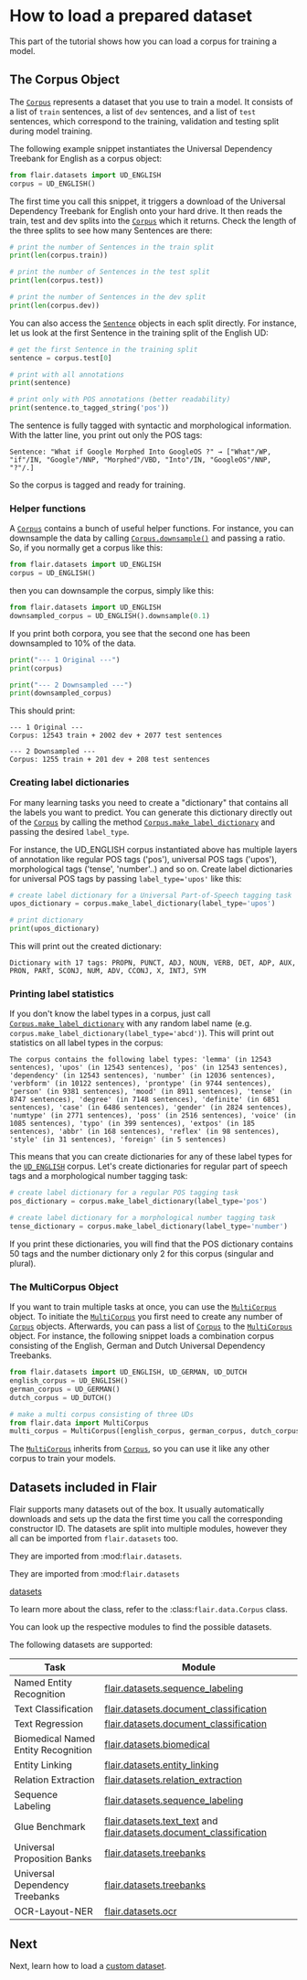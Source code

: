 # How to load a prepared dataset

This part of the tutorial shows how you can load a corpus for training a model. 

## The Corpus Object

The [`Corpus`](#flair.data.Corpus) represents a dataset that you use to train a model. It consists of a list of `train` sentences,
a list of `dev` sentences, and a list of `test` sentences, which correspond to the training, validation and testing
split during model training.

The following example snippet instantiates the Universal Dependency Treebank for English as a corpus object:

```python
from flair.datasets import UD_ENGLISH
corpus = UD_ENGLISH()
```

The first time you call this snippet, it triggers a download of the Universal Dependency Treebank for English onto your
hard drive. It then reads the train, test and dev splits into the [`Corpus`](#flair.data.Corpus) which it returns. Check the length of
the three splits to see how many Sentences are there:

```python
# print the number of Sentences in the train split
print(len(corpus.train))

# print the number of Sentences in the test split
print(len(corpus.test))

# print the number of Sentences in the dev split
print(len(corpus.dev))
```

You can also access the [`Sentence`](#flair.data.Sentence) objects in each split directly. For instance, let us look at the first Sentence in
the training split of the English UD:

```python
# get the first Sentence in the training split
sentence = corpus.test[0]

# print with all annotations
print(sentence)

# print only with POS annotations (better readability)
print(sentence.to_tagged_string('pos'))
```

The sentence is fully tagged with syntactic and morphological information. With the latter line,
you print out only the POS tags:

```console
Sentence: "What if Google Morphed Into GoogleOS ?" → ["What"/WP, "if"/IN, "Google"/NNP, "Morphed"/VBD, "Into"/IN, "GoogleOS"/NNP, "?"/.]
```

So the corpus is tagged and ready for training.

### Helper functions

A [`Corpus`](#flair.data.Corpus) contains a bunch of useful helper functions.
For instance, you can downsample the data by calling [`Corpus.downsample()`](#flair.data.Corpus.downsample) and passing a ratio. So, if you normally get a
corpus like this:

```python
from flair.datasets import UD_ENGLISH
corpus = UD_ENGLISH()
```

then you can downsample the corpus, simply like this:

```python
from flair.datasets import UD_ENGLISH
downsampled_corpus = UD_ENGLISH().downsample(0.1)
```

If you print both corpora, you see that the second one has been downsampled to 10% of the data.

```python
print("--- 1 Original ---")
print(corpus)

print("--- 2 Downsampled ---")
print(downsampled_corpus)
```

This should print:

```console
--- 1 Original ---
Corpus: 12543 train + 2002 dev + 2077 test sentences

--- 2 Downsampled ---
Corpus: 1255 train + 201 dev + 208 test sentences
```

### Creating label dictionaries

For many learning tasks you need to create a "dictionary" that contains all the labels you want to predict.
You can generate this dictionary directly out of the [`Corpus`](#flair.data.Corpus) by calling the method [`Corpus.make_label_dictionary`](#flair.data.Corpus.make_label_dictionary)
and passing the desired `label_type`.

For instance, the UD_ENGLISH corpus instantiated above has multiple layers of annotation like regular
POS tags ('pos'), universal POS tags ('upos'), morphological tags ('tense', 'number'..) and so on.
Create label dictionaries for universal POS tags by passing `label_type='upos'` like this:

```python
# create label dictionary for a Universal Part-of-Speech tagging task
upos_dictionary = corpus.make_label_dictionary(label_type='upos')

# print dictionary
print(upos_dictionary)
```

This will print out the created dictionary:

```console
Dictionary with 17 tags: PROPN, PUNCT, ADJ, NOUN, VERB, DET, ADP, AUX, PRON, PART, SCONJ, NUM, ADV, CCONJ, X, INTJ, SYM
```


### Printing label statistics

If you don't know the label types in a corpus, just call [`Corpus.make_label_dictionary`](#flair.data.Corpus.make_label_dictionary) with
any random label name (e.g. `corpus.make_label_dictionary(label_type='abcd')`). This will print
out statistics on all label types in the corpus:

```console
The corpus contains the following label types: 'lemma' (in 12543 sentences), 'upos' (in 12543 sentences), 'pos' (in 12543 sentences), 'dependency' (in 12543 sentences), 'number' (in 12036 sentences), 'verbform' (in 10122 sentences), 'prontype' (in 9744 sentences), 'person' (in 9381 sentences), 'mood' (in 8911 sentences), 'tense' (in 8747 sentences), 'degree' (in 7148 sentences), 'definite' (in 6851 sentences), 'case' (in 6486 sentences), 'gender' (in 2824 sentences), 'numtype' (in 2771 sentences), 'poss' (in 2516 sentences), 'voice' (in 1085 sentences), 'typo' (in 399 sentences), 'extpos' (in 185 sentences), 'abbr' (in 168 sentences), 'reflex' (in 98 sentences), 'style' (in 31 sentences), 'foreign' (in 5 sentences)
```

This means that you can create dictionaries for any of these label types for the [`UD_ENGLISH`](#flair.datasets.treebanks.UD_ENGLISH) corpus. Let's create dictionaries for regular part of speech tags
and a morphological number tagging task:

```python
# create label dictionary for a regular POS tagging task
pos_dictionary = corpus.make_label_dictionary(label_type='pos')

# create label dictionary for a morphological number tagging task
tense_dictionary = corpus.make_label_dictionary(label_type='number')
```

If you print these dictionaries, you will find that the POS dictionary contains 50 tags and the number dictionary only 2 for this corpus (singular and plural).


### The MultiCorpus Object

If you want to train multiple tasks at once, you can use the [`MultiCorpus`](#flair.data.MultiCorpus) object.
To initiate the [`MultiCorpus`](#flair.data.MultiCorpus) you first need to create any number of [`Corpus`](#flair.data.Corpus) objects. Afterwards, you can pass
a list of [`Corpus`](#flair.data.Corpus) to the [`MultiCorpus`](#flair.data.MultiCorpus) object. For instance, the following snippet loads a combination corpus
consisting of the English, German and Dutch Universal Dependency Treebanks.

```python
from flair.datasets import UD_ENGLISH, UD_GERMAN, UD_DUTCH
english_corpus = UD_ENGLISH()
german_corpus = UD_GERMAN()
dutch_corpus = UD_DUTCH()

# make a multi corpus consisting of three UDs
from flair.data import MultiCorpus
multi_corpus = MultiCorpus([english_corpus, german_corpus, dutch_corpus])
```

The [`MultiCorpus`](#flair.data.MultiCorpus) inherits from [`Corpus`](#flair.data.Corpus), so you can use it like any other corpus to train your models.

## Datasets included in Flair

Flair supports many datasets out of the box. It usually automatically downloads and sets up the data the first time you
call the corresponding constructor ID.
The datasets are split into multiple modules, however they all can be imported from `flair.datasets` too.

They are imported from :mod:`flair.datasets`.

They are imported from :mod:`flair.datasets`

[datasets](module:flair.datasets)

To learn more about the class, refer to the :class:`flair.data.Corpus` class.

You can look up the respective modules to find the possible datasets.

The following datasets are supported:

| Task                                | Module                                                                                                                                      |
|-------------------------------------|---------------------------------------------------------------------------------------------------------------------------------------------|
| Named Entity Recognition            | [flair.datasets.sequence_labeling](#flair.datasets.sequence_labeling)                                                                       |
| Text Classification                 | [flair.datasets.document_classification](#flair.datasets.document_classification)                                                           |
| Text Regression                     | [flair.datasets.document_classification](#flair.datasets.document_classification)                                                           |
| Biomedical Named Entity Recognition | [flair.datasets.biomedical](#flair.datasets.biomedical)                                                                                     |
| Entity Linking                      | [flair.datasets.entity_linking](#flair.datasets.entity_linking)                                                                             |
| Relation Extraction                 | [flair.datasets.relation_extraction](#flair.datasets.relation_extraction)                                                                   |
| Sequence Labeling                   | [flair.datasets.sequence_labeling](#flair.datasets.sequence_labeling)                                                                       |
| Glue Benchmark                      | [flair.datasets.text_text](#flair.datasets.text_text) and [flair.datasets.document_classification](#flair.datasets.document_classification) |
| Universal Proposition Banks         | [flair.datasets.treebanks](#flair.datasets.treebanks)                                                                                       |
| Universal Dependency Treebanks      | [flair.datasets.treebanks](#flair.datasets.treebanks)                                                                                       |
| OCR-Layout-NER                      | [flair.datasets.ocr](#flair.datasets.ocr)                                                                                                   |


## Next 

Next, learn how to load a [custom dataset](how-to-load-custom-dataset.md).